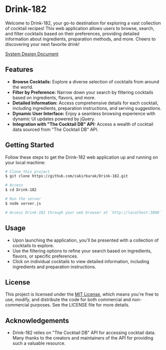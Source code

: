 # Drink-182

Welcome to Drink-182, your go-to destination for exploring a vast collection of cocktail recipes! This web application allows users to browse, search, and filter cocktails based on their preferences, providing detailed information about ingredients, preparation methods, and more. Cheers to discovering your next favorite drink!

[System Design Document](https://woolly-society-a2b.notion.site/System-Design-Document-Drink-182-1f4d4864aafe4702aa15abb8194ddc27?pvs=4)

## Features

- **Browse Cocktails:** Explore a diverse selection of cocktails from around the world.
- **Filter by Preference:** Narrow down your search by filtering cocktails based on ingredients, flavors, and more.
- **Detailed Information:** Access comprehensive details for each cocktail, including ingredients, preparation instructions, and serving suggestions.
- **Dynamic User Interface:** Enjoy a seamless browsing experience with dynamic UI updates powered by jQuery.
- **Integration with "The Cocktail DB" API:** Access a wealth of cocktail data sourced from "The Cocktail DB" API.

## Getting Started

Follow these steps to get the Drink-182 web application up and running on your local machine:

```bash
# Clone this project
$ git clone https://github.com/cakirburak/Drink-182.git

# Access
$ cd Drink-182

# Run the server
$ node server.js

# Access Drink-182 through your web browser at `http://localhost:3000`
```
## Usage

- Upon launching the application, you'll be presented with a collection of cocktails to explore.
- Use the filtering options to refine your search based on ingredients, flavors, or specific preferences.
- Click on individual cocktails to view detailed information, including ingredients and preparation instructions.

## License

This project is licensed under the [MIT License](LICENSE), which means you're free to use, modify, and distribute the code for both commercial and non-commercial purposes. See the LICENSE file for more details.

## Acknowledgements

- Drink-182 relies on "The Cocktail DB" API for accessing cocktail data. Many thanks to the creators and maintainers of the API for providing such a valuable resource.
